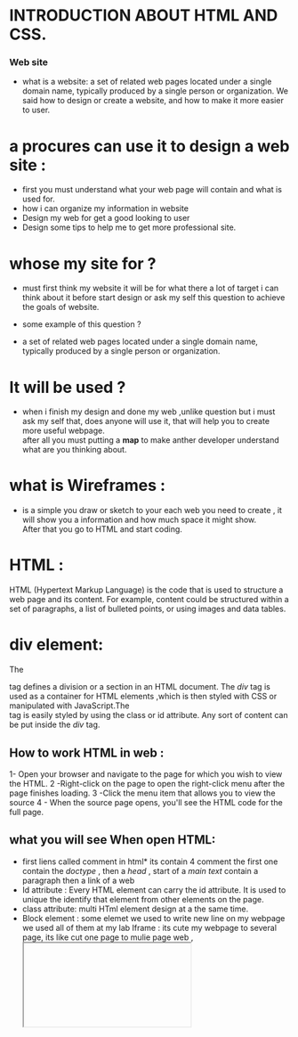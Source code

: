 # INTRODUCTION ABOUT HTML AND CSS.

### Web site 
* what is a website: a set of related web pages located under a single domain name, typically produced by a single person or organization. We said how to design or create a website, and how to make it more easier to user. 
 # a procures can use it to design  a web site :
 - first you must understand what your web page will contain and what is used for.
 - how i can organize my information in website 
 - Design my web for get a good looking to user
 - Design some tips to help me to get more professional site.

# whose my site for ? 
- must first think my website it will be for what there a lot of target i can think about it before start design or ask my self this question to achieve the goals of website.
* some example of this question ? 
 - a set of related web pages located under a single domain name, typically produced by a single person or organization.
  
  # It  will be used ? 
  -  when i finish my design and done my web ,unlike question but i must ask my self that, does anyone will use it, that will help you to create more useful webpage.  
  after all you must putting a **map** to make anther developer understand what are you thinking about.

  # what is Wireframes : 
  - is a simple you draw or sketch to your each web you need to create , it will show you a information and how much space it might show.  
 After that you go to HTML and start coding.

 # HTML : 
 HTML (Hypertext Markup Language) is the code that is used to structure a web page and its content. For example, content could be structured within a set of paragraphs, a list of bulleted points, or using images and data tables.

 # div element:
The <div> tag defines a division or a section in an HTML document. The *div* tag is used as a container for HTML elements ,which is then styled with CSS or manipulated with JavaScript.The <div> tag is easily styled by using the class or id attribute. Any sort of content can be put inside the *div* tag.

 ## How to work HTML in web :  
1- Open your browser and navigate to the page for which you wish to view the HTML.
2 -Right-click on the page to open the right-click menu after the page finishes loading.
3 -Click the menu item that allows you to view the source
4 - When the source page opens, you'll see the HTML code for the full page.

## what you will see When open HTML: 
* first liens called comment in html*
its contain 4 comment the first one contain the *doctype* , then a *head* , start of a *main text* contain a paragraph then a link of a web 
* Id attribute : Every HTML element can carry the id attribute. It is used to unique the identify that element from other elements on the page.
 * class attribute:  multi HTml element design at a the same time. 
* Block element : some elemet we used to write new line on my webpage we used all of them at my lab  Iframe : its cute my webpage to several page, its like cut one page to mulie page web ,<iframe> like that will be write in html page. 
* src: you will be put your source of thing like source of image. 
* height and width : it can you used it to edit the height and width of any thing. 
* meta: used inside the head element you write any note or information about my web page. most thing it write inside it its my name or content.

### hmtlandcss summary 
* First step before start writing your code you must design your page and write a plane like anything in the worked, to start any work and be perfect must you draw a plan to give to yourself a hint for how your work look like. at htm and scc its called wire frame.
Wire frame its a draw on paint or any app you can draw its have navigation and main place to page any design you want to your page.
* second step you start your work or coding at html then design it at css.
*Html wire frame*
- at top have a navigation bar contain links (home ,add , anything you want)
- in middle its a main page you have a flexibly to  do what you want 
- at the bottom its footer its the end of page .


# Introduction about jacaScript.
Access content: we use JavaScript to select any element or attribute for html text page to run my page you start use to write head text in html then write id inside to make it run in JavaScript. and id its use it for one element and class attribute for more than one. modify content: You can use JavaScript to add elements, attributes, and text to the page. program rule: it will check for you if it will be use write at JavaScript like A mortgage calculator could collect values from a form, perform calculation, and display repayments. react to events : you can chose the script should be run to specific event like you will add a bottom to run or link to open it.] JavaScript you used it to make your web become better look or make update for your webpage to be more useful and use it better.

### The ABC of Programming : 
•	*What is a scripts?*
After you know what is your goal of your scrips, you can start to task your visual tasks that you need to achieve it. So you start to write it like step, every step of  cods depend to another ,When you are ready to code the scripts These step will translated into individual code. Computers approach tasks in a different way than humans, so your instructions must let the computer solve the task programmatically.

•	*How computer fit in with the world around them?*
Computer create models with world by using data, this data or model , model is a computer program that is designed to simulate what might or what did happen in a situation. They are used in many ways including in astronomy, economics and sciences such as physics and biology. ... Agent-based modelling is used to simulate social interactions in artificial Intelligence. So the programmers can write any code to say when this code be occurs and run it .
-	So the programming use the HTML to markup and create the model of the web page, and to make it more attractive you write code that use the browser model in css.
•	*How do I write a script for a webpage?*
Within a browser, JavaScript doesn't do anything by itself. You run JavaScript from inside your HTML webpages. To call JavaScript code from within HTML, you need the <script> element. There are two ways to use script, depending on whether you're linking to an external script or embedding a script right in your webpage.
Usually, you'll be writing scripts in their own .js files. If you want to execute a .js script from your webpage, just use <script> with an src attribute pointing to the script file, using its URL:
>	<script src="path/to/my/script.js"></script>

